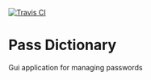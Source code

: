 [![Travis CI](https://travis-ci.org/michalkielan/PassDictionary.svg?branch=master)](https://travis-ci.org/michalkielan/PassDictionary)

# Pass Dictionary

Gui application for managing passwords
